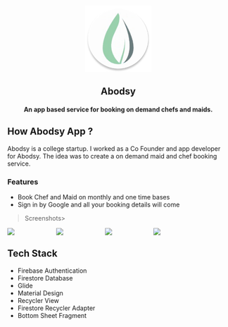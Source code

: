 
<p align="center"><img src="app/src/main/ic_launcher-web.png" width="150"></a></p>
<h2 align="center"><b>Abodsy</b></h2>
<h4 align="center">An app based service for booking on demand chefs and maids.</h4>



## How Abodsy App ?
Abodsy is a college startup. I worked as a Co Founder and app developer for Abodsy. The idea was to create a on demand maid and chef booking service.

### Features
- Book Chef and Maid on monthly and one time bases 
- Sign in by Google and all your booking details will come

>Screenshots>

<div style="display:flex;" >
<img  src="https://user-images.githubusercontent.com/54958935/113701503-dd5dd480-96f5-11eb-9561-4eeab69e74f5.jpg" width="20%" >
<img style="margin-left:10px;" src="https://user-images.githubusercontent.com/54958935/113701512-dfc02e80-96f5-11eb-9800-190b88757111.jpg" width="20%" >
<img style="margin-left:10px;" src="https://user-images.githubusercontent.com/54958935/113701514-e058c500-96f5-11eb-8009-53249dff4da1.jpg" width="20%" >
<img style="margin-left:10px;" src="https://user-images.githubusercontent.com/54958935/113701510-df279800-96f5-11eb-951f-6151cbae5bd2.jpg" width="20%" >
</div>

## Tech Stack

 - Firebase Authentication
 - Firestore Database
 - Glide
 - Material Design
 - Recycler View
 - Firestore Recycler Adapter
 - Bottom Sheet Fragment
